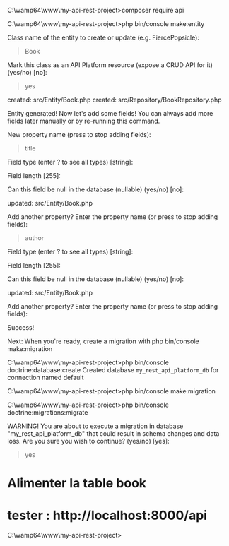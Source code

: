 C:\wamp64\www\my-api-rest-project>composer require api

C:\wamp64\www\my-api-rest-project>php bin/console make:entity

 Class name of the entity to create or update (e.g. FiercePopsicle):
 > Book

 Mark this class as an API Platform resource (expose a CRUD API for it) (yes/no) [no]:
 > yes

 created: src/Entity/Book.php
 created: src/Repository/BookRepository.php
 
 Entity generated! Now let's add some fields!
 You can always add more fields later manually or by re-running this command.

 New property name (press <return> to stop adding fields):
 > title

 Field type (enter ? to see all types) [string]:
 >

 Field length [255]:
 >

 Can this field be null in the database (nullable) (yes/no) [no]:
 >

 updated: src/Entity/Book.php

 Add another property? Enter the property name (or press <return> to stop adding fields):
 > author

 Field type (enter ? to see all types) [string]:
 >

 Field length [255]:
 >

 Can this field be null in the database (nullable) (yes/no) [no]:
 >

 updated: src/Entity/Book.php

 Add another property? Enter the property name (or press <return> to stop adding fields):
 >

  Success! 


 Next: When you're ready, create a migration with php bin/console make:migration

C:\wamp64\www\my-api-rest-project>php bin/console doctrine:database:create
Created database `my_rest_api_platform_db` for connection named default

C:\wamp64\www\my-api-rest-project>php bin/console make:migration          


C:\wamp64\www\my-api-rest-project>php bin/console doctrine:migrations:migrate

 WARNING! You are about to execute a migration in database "my_rest_api_platform_db" that could result in schema changes and data loss. Are you sure you wish to continue? (yes/no) [yes]:
 > yes

# Alimenter la table book

# tester : http://localhost:8000/api
C:\wamp64\www\my-api-rest-project>